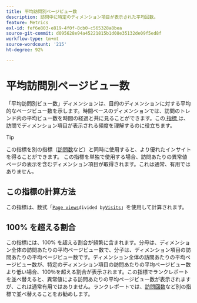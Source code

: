 ```yaml
---
title: 平均訪問別ページビュー数
description: 訪問中に特定のディメンション項目が表示された平均回数。
feature: Metrics
exl-id: fef6e803-e819-4f0f-8cb0-c565328a8bea
source-git-commit: d095628e94a45221815b1d08e35132de09f5ed8f
workflow-type: tm+mt
source-wordcount: '215'
ht-degree: 92%

---
```


# 平均訪問別ページビュー数

「平均訪問別ビュー数」ディメンションは、目的のディメンションに対する平均的なページビュー数を示します。時間ベースのディメンションでは、訪問のトレンド内の平均ビュー数を時間の経過と共に見ることができます。この [&#x200B; 指標 &#x200B;](overview.md) は、訪問でディメンション項目が表示される頻度を理解するのに役立ちます。

>[!TIP]
>
>この指標を別の指標（[訪問数](visits.md)など）と同時に使用すると、より優れたインサイトを得ることができます。 この指標を単独で使用する場合、訪問あたりの異常値ページの表示を含むディメンション項目が取得されます。これは通常、有用ではありません。

## この指標の計算方法

この指標は、数式「[`Page views`](page-views.md)` divided by `[`Visits`](visits.md)」を使用して計算されます。

## 100% を超える割合

この指標には、100% を超える割合が頻繁に含まれます。分母は、ディメンション全体の訪問あたりの平均ページビュー数で、分子は、ディメンション項目の訪問あたりの平均ページビュー数です。ディメンション全体の訪問あたりの平均ページビュー数が、特定のディメンション項目の訪問あたりの平均ページビュー数より低い場合、100％を超える割合が表示されます。この指標でランクレポートを並べ替えると、異常値による訪問あたりの平均ページビュー数が表示されますが、これは通常有用ではありません。ランクレポートでは、[訪問回数](visits.md)など別の指標で並べ替えることをお勧めします。
